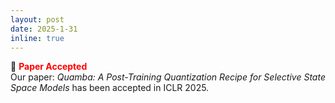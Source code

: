 ```yaml
---
layout: post
date: 2025-1-31
inline: true
---
```

:tada: **<span style="color:red">Paper Accepted</span>** <br/>
Our paper: *Quamba: A Post-Training Quantization Recipe for Selective State Space Models* has been accepted in ICLR 2025.
